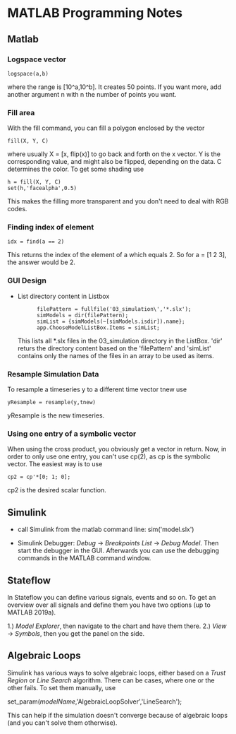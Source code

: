 # MATLAB Programming Notes

## Matlab

### Logspace vector

    logspace(a,b)

where the range is [10^a,10^b]. It creates 50 points. If you want more, add another
argument n with n the number of points you want.

### Fill area

With the fill command, you can fill a polygon enclosed by the vector

    fill(X, Y, C)

where usually X = [x, flip(x)] to go back and forth on the x vector.
Y is the corresponding value, and might also be flipped, depending on the data.
C determines the color. To get some shading use

    h = fill(X, Y, C)
    set(h,'facealpha',0.5)

This makes the filling more transparent and you don't need to deal with RGB codes.

### Finding index of element

    idx = find(a == 2)

This returns the index of the element of a which equals 2. So for a = [1 2 3], the
answer would be 2.

### GUI Design

- List directory content in Listbox

            filePattern = fullfile('03_simulation\','*.slx');
            simModels = dir(filePattern);
            simList = {simModels(~[simModels.isdir]).name};
            app.ChooseModelListBox.Items = simList;
  
  This lists all \*.slx files in the 03\_simulation directory in the ListBox.
  'dir' returs the directory content based on the 'filePattern' and 'simList'
  contains only the names of the files in an array to be used as items.

### Resample Simulation Data

To resample a timeseries y to a different time vector tnew use

    yResample = resample(y,tnew)

yResample is the new timeseries.


### Using one entry of a symbolic vector

When using the cross product, you obviously get a vector in return. Now, in
order to only use one entry, you can't use cp(2), as cp is the symbolic vector.
The easiest way is to use

    cp2 = cp'*[0; 1; 0];

cp2 is the desired scalar function.


## Simulink

- call Simulink from the matlab command line: 
        sim('model.slx')

- Simulink Debugger: *Debug* -> *Breakpoints List* -> *Debug Model*. Then start
  the debugger in the GUI. Afterwards you can use the debugging commands in the
  MATLAB command window.


## Stateflow

In Stateflow you can define various signals, events and so on. To get an
overview over all signals and define them you have two options (up to MATLAB
2019a).

1.) *Model Explorer*, then navigate to the chart and have them there.
2.) *View* -> *Symbols*, then you get the panel on the side.


## Algebraic Loops

Simulink has various ways to solve algebraic loops, either based on a *Trust
Region* or *Line Search* algorithm. There can be cases, where one or the other
fails. To set them manually, use

   set\_param(*modelName*,'AlgebraicLoopSolver','LineSearch');

This can help if the simulation doesn't converge because of algebraic loops (and
you can't solve them otherwise).
